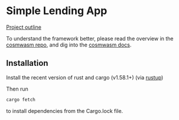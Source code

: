 # Simple Lending App

[Project outline](https://docs.google.com/document/d/1eiPqJnV-x0gBApQtswI_Wu2wG5D8vPol2cpnUmADryM/edit)

To understand the framework better, please read the overview in the
[cosmwasm repo](https://github.com/CosmWasm/cosmwasm/blob/master/README.md),
and dig into the [cosmwasm docs](https://www.cosmwasm.com).

## Installation

Install the recent version of rust and cargo (v1.58.1+)
(via [rustup](https://rustup.rs/))

Then run 
```sh
cargo fetch
```
to install dependencies from the Cargo.lock file.

